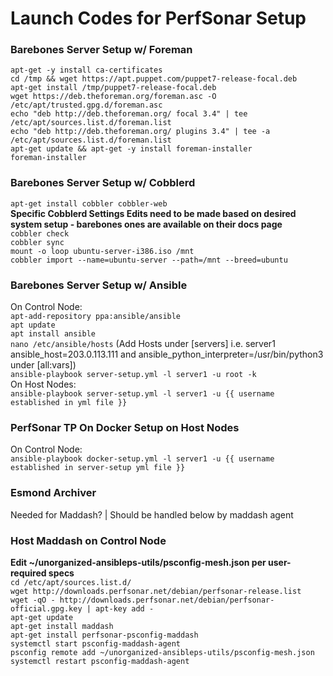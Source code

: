 # Launch Codes for PerfSonar Setup

### Barebones Server Setup w/ Foreman 
`apt-get -y install ca-certificates`<br>
`cd /tmp && wget https://apt.puppet.com/puppet7-release-focal.deb`<br>
`apt-get install /tmp/puppet7-release-focal.deb`<br>
`wget https://deb.theforeman.org/foreman.asc -O /etc/apt/trusted.gpg.d/foreman.asc`<br>
`echo "deb http://deb.theforeman.org/ focal 3.4" | tee /etc/apt/sources.list.d/foreman.list`<br>
`echo "deb http://deb.theforeman.org/ plugins 3.4" | tee -a /etc/apt/sources.list.d/foreman.list`<br>
`apt-get update && apt-get -y install foreman-installer`<br>
`foreman-installer`<br>

### Barebones Server Setup w/ Cobblerd
`apt-get install cobbler cobbler-web`<br>
**Specific Cobblerd Settings Edits need to be made based on desired system setup - barebones ones are available on their docs page**<br>
`cobbler check`<br>
`cobbler sync`<br>
`mount -o loop ubuntu-server-i386.iso /mnt` <br>
`cobbler import --name=ubuntu-server --path=/mnt --breed=ubuntu` <br>

### Barebones Server Setup w/ Ansible
On Control Node:<br>
`apt-add-repository ppa:ansible/ansible`<br>
`apt update`<br>
`apt install ansible`<br>
`nano /etc/ansible/hosts` (Add Hosts under [servers] i.e. server1 ansible_host=203.0.113.111 and ansible_python_interpreter=/usr/bin/python3 under [all:vars])<br>
`ansible-playbook server-setup.yml -l server1 -u root -k`<br>
On Host Nodes:<br>
`ansible-playbook server-setup.yml -l server1 -u {{ username established in yml file }}`<br>

### PerfSonar TP On Docker Setup on Host Nodes
On Control Node:<br>
`ansible-playbook docker-setup.yml -l server1 -u {{ username established in server-setup yml file }}`<br>

### Esmond Archiver
Needed for Maddash? | Should be handled below by maddash agent

### Host Maddash on Control Node
**Edit ~/unorganized-ansibleps-utils/psconfig-mesh.json per user-required specs**<br>
`cd /etc/apt/sources.list.d/`<br>
`wget http://downloads.perfsonar.net/debian/perfsonar-release.list`<br>
`wget -qO - http://downloads.perfsonar.net/debian/perfsonar-official.gpg.key | apt-key add -`<br>
`apt-get update`<br>
`apt-get install maddash`<br>
`apt-get install perfsonar-psconfig-maddash`<br>
`systemctl start psconfig-maddash-agent`<br>
`psconfig remote add ~/unorganized-ansibleps-utils/psconfig-mesh.json`<br>
`systemctl restart psconfig-maddash-agent`<br>
